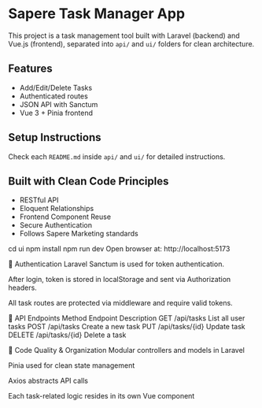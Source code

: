 # Sapere Task Manager App

This project is a task management tool built with Laravel (backend) and Vue.js (frontend), separated into `api/` and `ui/` folders for clean architecture.

## Features
- Add/Edit/Delete Tasks
- Authenticated routes
- JSON API with Sanctum
- Vue 3 + Pinia frontend

## Setup Instructions
Check each `README.md` inside `api/` and `ui/` for detailed instructions.

## Built with Clean Code Principles
- RESTful API
- Eloquent Relationships
- Frontend Component Reuse
- Secure Authentication
- Follows Sapere Marketing standards


cd ui
npm install
npm run dev
Open browser at: http://localhost:5173

🔐 Authentication
Laravel Sanctum is used for token authentication.

After login, token is stored in localStorage and sent via Authorization headers.

All task routes are protected via middleware and require valid tokens.

📡 API Endpoints
Method	Endpoint	Description
GET	/api/tasks	List all user tasks
POST	/api/tasks	Create a new task
PUT	/api/tasks/{id}	Update task
DELETE	/api/tasks/{id}	Delete a task

📁 Code Quality & Organization
Modular controllers and models in Laravel

Pinia used for clean state management

Axios abstracts API calls

Each task-related logic resides in its own Vue component

